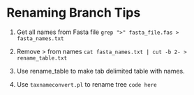 # Renaming Branch Tips

1. Get all names from Fasta file
`grep ">" fasta_file.fas > fasta_names.txt`

2. Remove > from names
`cat fasta_names.txt | cut -b 2- > rename_table.txt`

3. Use rename_table to make tab delimited table with names.

4. Use `taxnameconvert.pl` to rename tree
`code here`
